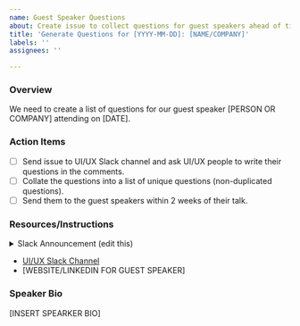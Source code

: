 ```yaml
---
name: Guest Speaker Questions
about: Create issue to collect questions for guest speakers ahead of time
title: 'Generate Questions for [YYYY-MM-DD]: [NAME/COMPANY]'
labels: ''
assignees: ''

---
```


### Overview
We need to create a list of questions for our guest speaker [PERSON OR COMPANY] attending on [DATE].

### Action Items
- [ ] Send issue to UI/UX Slack channel and ask UI/UX people to write their questions in the comments.
- [ ] Collate the questions into a list of unique questions (non-duplicated questions).
- [ ] Send them to the guest speakers within 2 weeks of their talk.

### Resources/Instructions
<details>
<summary>Slack Announcement (edit this)</summary>

:mega: Mark your Calendars! **[GUEST SPEAKER]** will be visiting the UI/UX Community of Practice on **[DATE]**!

:computer: **Topic:** Reflections and experiences as a UX Researcher
  
? Please post **your questions** in this [GitHub issue](INSERT LINK) :arrow_left: :arrow_down: 
  
:bust_in_silhouette:**About:** [INSERT BIO] 

:wave: **[LinkedIn or WEBSITE]** [LINKEDIN LINK]

Thank you!
UI/UX CoP co-leads
[ADD/TAG CURRENT CoP Co-Leads]

</details>

- [UI/UX Slack Channel](https://hackforla.slack.com/archives/C017ESHSMNG)
- [WEBSITE/LINKEDIN FOR GUEST SPEAKER]

### Speaker Bio
[INSERT SPEARKER BIO]
